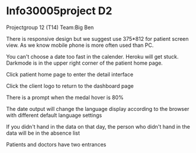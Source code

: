# Info30005project D2
Projectgroup 12 (T14) Team:Big Ben

There is responsive design but we suggest use 375*812 for patient screen view. As we know mobile phone is more often used than PC.

You can't choose a date too fast in the calender. Heroku will get stuck. Darkmode is in the upper right corner of the patient home page.

Click patient home page to enter the detail interface

Click the client logo to return to the dashboard page

There is a prompt when the medal hover is 80%

The date output will change the language display according to the browser with different default language settings

If you didn't hand in the data on that day, the person who didn't hand in the data will be in the absence list

Patients and doctors have two entrances
